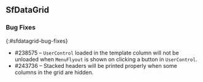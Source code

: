 ## SfDataGrid

### Bug Fixes
{:#sfdatagrid-bug-fixes}

* \#238575 – `UserControl` loaded in the template column will not be unloaded when `MenuFlyout` is shown on clicking a button in `UserControl`.
* \#243736 – Stacked headers will be printed properly when some columns in the grid are hidden.